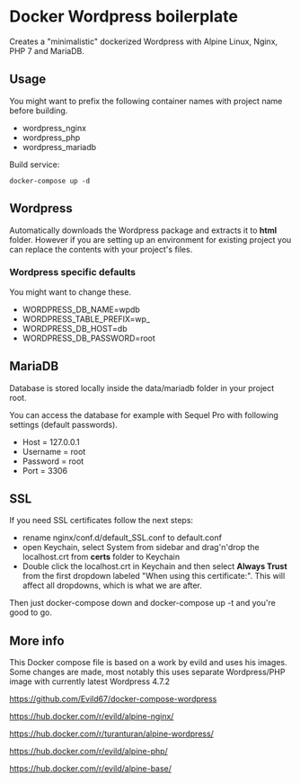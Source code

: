 # Docker Wordpress boilerplate

Creates a "minimalistic" dockerized Wordpress with Alpine Linux, Nginx, PHP 7 and MariaDB.

## Usage

You might want to prefix the following container names with project name before building.
- wordpress_nginx
- wordpress_php
- wordpress_mariadb

Build service:
```
docker-compose up -d
```

## Wordpress

Automatically downloads the Wordpress package and extracts it to **html** folder. However if you are setting up an environment for existing project you can replace the contents with your project's files.

### Wordpress specific defaults

You might want to change these.

- WORDPRESS_DB_NAME=wpdb
- WORDPRESS_TABLE_PREFIX=wp_
- WORDPRESS_DB_HOST=db
- WORDPRESS_DB_PASSWORD=root

## MariaDB

Database is stored locally inside the data/mariadb folder in your project root.

You can access the database for example with Sequel Pro with following settings (default passwords).

- Host = 127.0.0.1
- Username = root
- Password = root
- Port = 3306

## SSL

If you need SSL certificates follow the next steps:
- rename nginx/conf.d/default_SSL.conf to default.conf
- open Keychain, select System from sidebar and drag'n'drop the localhost.crt from **certs** folder to Keychain
- Double click the localhost.crt in Keychain and then select **Always Trust** from the first dropdown labeled "When using this certificate:". This will affect all dropdowns, which is what we are after.

Then just docker-compose down and docker-compose up -t and you're good to go.

## More info

This Docker compose file is based on a work by evild and uses his images. Some changes are made, most notably this uses separate Wordpress/PHP image with currently latest Wordpress 4.7.2

https://github.com/Evild67/docker-compose-wordpress

https://hub.docker.com/r/evild/alpine-nginx/

https://hub.docker.com/r/turanturan/alpine-wordpress/

https://hub.docker.com/r/evild/alpine-php/

https://hub.docker.com/r/evild/alpine-base/
